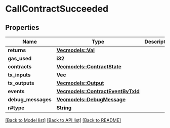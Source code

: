 # CallContractSucceeded

## Properties

Name | Type | Description | Notes
------------ | ------------- | ------------- | -------------
**returns** | [**Vec<models::Val>**](Val.md) |  | 
**gas_used** | **i32** |  | 
**contracts** | [**Vec<models::ContractState>**](ContractState.md) |  | 
**tx_inputs** | **Vec<String>** |  | 
**tx_outputs** | [**Vec<models::Output>**](Output.md) |  | 
**events** | [**Vec<models::ContractEventByTxId>**](ContractEventByTxId.md) |  | 
**debug_messages** | [**Vec<models::DebugMessage>**](DebugMessage.md) |  | 
**r#type** | **String** |  | 

[[Back to Model list]](../README.md#documentation-for-models) [[Back to API list]](../README.md#documentation-for-api-endpoints) [[Back to README]](../README.md)


